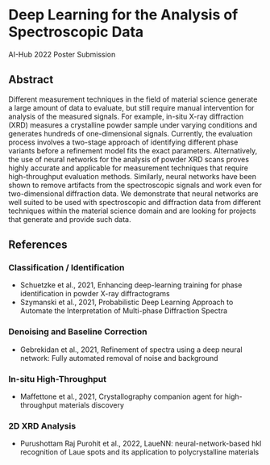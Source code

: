 # Deep Learning for the Analysis of Spectroscopic Data
AI-Hub 2022 Poster Submission

## Abstract
Different measurement techniques in the field of material science generate a large amount of data to evaluate, but still require manual intervention for analysis of the measured signals. For example, in-situ X-ray diffraction (XRD) measures a crystalline powder sample under varying conditions and generates hundreds of one-dimensional signals. Currently, the evaluation process involves a two-stage approach of identifying different phase variants before a refinement model fits the exact parameters. Alternatively, the use of neural networks for the analysis of powder XRD scans proves highly accurate and applicable for measurement techniques that require high-throughput evaluation methods. Similarly, neural networks have been shown to remove artifacts from the spectroscopic signals and work even for two-dimensional diffraction data. We demonstrate that neural networks are well suited to be used with spectroscopic and diffraction data from different techniques within the material science domain and are looking for projects that generate and provide such data.

## References
### Classification / Identification
* Schuetzke et al., 2021, Enhancing deep-learning training for phase identification in powder X-ray diffractograms
* Szymanski et al., 2021, Probabilistic Deep Learning Approach to Automate the Interpretation of Multi-phase Diffraction Spectra

### Denoising and Baseline Correction
* Gebrekidan et al., 2021, Refinement of spectra using a deep neural network: Fully automated removal of noise and background

### In-situ High-Throughput
* Maffettone et al., 2021, Crystallography companion agent for high-throughput materials discovery

### 2D XRD Analysis
* Purushottam Raj Purohit et al., 2022, LaueNN: neural-network-based hkl recognition of Laue spots and its application to polycrystalline materials